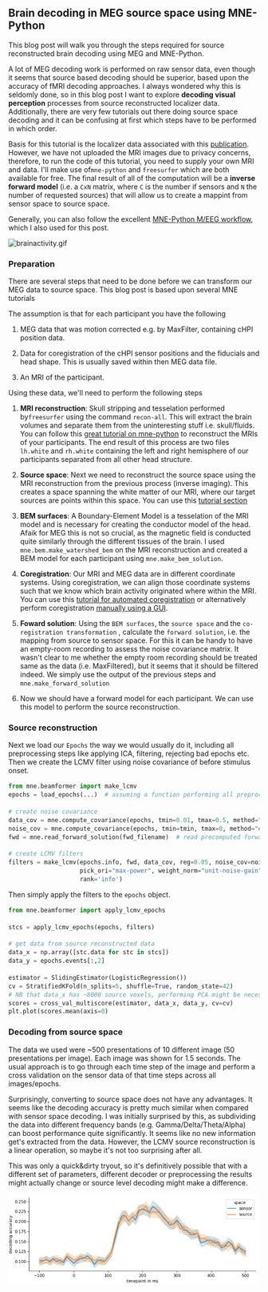 ## Brain decoding in MEG source space using MNE-Python

This blog post will walk you through the steps required for source reconstructed brain decoding using MEG and MNE-Python.  

A lot of MEG decoding work is performed on raw sensor data, even though it seems that source based decoding should be superior, based upon the accuracy of fMRI decoding approaches. I always wondered why this is seldomly done, so in this blog post I want to explore **decoding visual perception** processes from source reconstructed localizer data. Additionally, there are very few tutorials out there doing source space decoding and it can be confusing at first which steps have to be performed in which order. 

Basis for this tutorial is the localizer data associated with this [publication](https://www.biorxiv.org/content/10.1101/2023.07.31.551234v1). However, we have not uploaded the MRI images due to privacy concerns, therefore, to run the code of this tutorial, you need to supply your own MRI and data. I'll make use of`mne-python` and `freesurfer` which are both available for free. The final result of all of the computation will be a **inverse forward model** (i.e. a `CxN` matrix, where `C` is the number if sensors and `N` the number of requested sources) that will allow us to create a mappint from sensor space to source space.

Generally, you can also follow the excellent  [MNE-Python M/EEG workflow](https://mne.tools/stable/overview/cookbook.html#source-localization), which I also used for this post.

![brainactivity.gif](b346217feabccdd51b2ae7ae538865aceeaaf52c.gif)

### Preparation

There are several steps that need to be done before we can transform our MEG data to source space. This blog post is based upon several MNE tutorials

The assumption is that for each participant you have the following

1. MEG data that was motion corrected e.g. by MaxFilter, containing cHPI position data. 

2. Data for coregistration of the cHPI sensor positions and the fiducials and head shape. This is usually saved within then MEG data file.

3. An MRI of the participant.

Using these data, we'll need to perform the following steps

1. **MRI reconstruction**: Skull stripping and tesselation performed by`freesurfer` using the command `recon-all`. This will extract the brain volumes and separate them from the uninteresting stuff i.e. skull/fluids. You can follow this [great tutorial on mne-python](https://mne.tools/stable/auto_tutorials/forward/10_background_freesurfer.html) to reconstruct the MRIs of your participants. The end result of this process are two files `lh.white` and `rh.white` containing the left and right hemisphere of our participants separated from all other head structure.

2. **Source space**: Next we need to reconstruct the source space using the MRI reconstruction from the previous process (inverse imaging). This creates a space spanning the white matter of our MRI, where our target sources are points within this space. You can use this  [tutorial section](https://mne.tools/stable/auto_tutorials/forward/30_forward.html#plot-forward-source-space)

3. **BEM surfaces**: A Boundary-Element Model is a tesselation of the MRI model and is necessary for creating the conductor model of the head. Afaik for MEG this is not so crucial, as the magnetic field is conducted quite similarly through the different tissues of the brain. I used `mne.bem.make_watershed_bem` on the MRI reconstruction and created a BEM model for each participant using `mne.make_bem_solution`. 

4. **Coregistration**: Our MRI and MEG data are in different coordinate systems. Using coregistration, we can align those coordinate systems such that we know which brain activity originated where within the MRI. You can use this [tutorial for automated coregistration](https://mne.tools/stable/auto_tutorials/forward/25_automated_coreg.html) or alternatively perform coregistration [manually using a GUI](https://mne.tools/stable/auto_tutorials/forward/20_source_alignment.html).

5. **Foward solution**: Using the `BEM surfaces`, the `source space` and the `co-registration transformation` , calculate the `forward solution`, i.e. the mapping from source to sensor space. For this it can be handy to have an empty-room recording to assess the noise covariance matrix. It wasn't clear to me whether the empty room recording should be treated same as the data (i.e. MaxFiltered), but it seems that it should be filtered indeed. We simply use the output of the previous steps and `mne.make_forward_solution`

6. Now we should have a forward model for each participant. We can use this model to perform the source reconstruction.

### Source reconstruction

Next we load our `Epochs` the way we would usually do it, including all preprocessing steps like applying ICA, filtering, rejecting bad epochs etc. Then we create the LCMV filter using noise covariance of before stimulus onset.

```python
from mne.beamformer import make_lcmv
epochs = load_epochs(...)  # assuming a function performing all preprocessing

# create noise covariance
data_cov = mne.compute_covariance(epochs, tmin=0.01, tmax=0.5, method="empirical", rank='info')
noise_cov = mne.compute_covariance(epochs, tmin=tmin, tmax=0, method="empirical", rank='info')
fwd = mne.read_forward_solution(fwd_filename)  # read precomputed forward solution

# create LCMV filters
filters = make_lcmv(epochs.info, fwd, data_cov, reg=0.05, noise_cov=noise_cov,
                    pick_ori="max-power", weight_norm="unit-noise-gain",
                    rank='info')
```

Then simply apply the filters to the `epochs` object.

```python
from mne.beamformer import apply_lcmv_epochs

stcs = apply_lcmv_epochs(epochs, filters)

# get data from source reconstructed data
data_x = np.array([stc.data for stc in stcs])
data_y = epochs.events[:,2]

estimator = SlidingEstimator(LogisticRegression())
cv = StratifiedKFold(n_splits=5, shuffle=True, random_state=42)
# NB that data_x has ~8000 source voxels, performing PCA might be necessary
scores = cross_val_multiscore(estimator, data_x, data_y, cv=cv)
plt.plot(scores.mean(axis=0)
```

### Decoding from source space

The data we used were ~500 presentations of 10 different image (50 presentations per image). Each image was shown for 1.5 seconds. The usual approach is to go through each time step of the image and perform a cross validation on the sensor data of that time steps across all images/epochs.

Surprisingly, converting to source space does not have any advantages. It seems like the decoding accuracy is pretty much similar when compared with sensor space decoding. I was initially surprised by this, as subdividing the data into different frequency bands (e.g. Gamma/Delta/Theta/Alpha) can boost performance quite significantly. It seems like no new information get's extracted from the data. However,  the LCMV source reconstruction is a linear operation, so maybe it's not too surprising after all.

This was only a quick&dirty tryout, so it's definitively possible that with a different set of parameters, different decoder or preprocessing the results might actually change or source level decoding might make a difference.

![loading-ag-277](2023-08-22-10-25-56-image.png)
